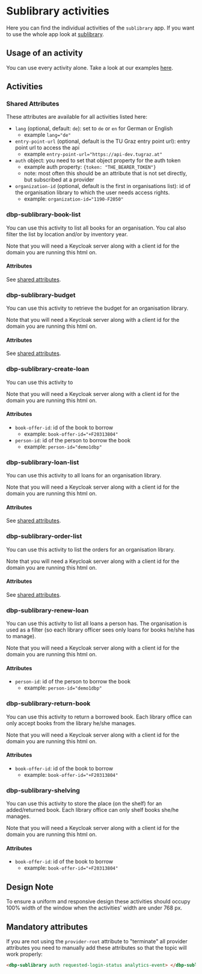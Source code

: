 # Sublibrary activities

Here you can find the individual activities of the `sublibrary` app. If you want to use the whole app look at [sublibrary](https://github.com/digital-blueprint/sublibrary-app).

## Usage of an activity

You can use every activity alone. Take a look at our examples [here](https://github.com/digital-blueprint/sublibrary-app/tree/main/examples).

## Activities

### Shared Attributes

These attributes are available for all activities listed here:

- `lang` (optional, default: `de`): set to `de` or `en` for German or English
    - example `lang="de"`
- `entry-point-url` (optional, default is the TU Graz entry point url): entry point url to access the api
    - example `entry-point-url="https://api-dev.tugraz.at"`
- `auth` object: you need to set that object property for the auth token
    - example auth property: `{token: "THE_BEARER_TOKEN"}`
    - note: most often this should be an attribute that is not set directly, but subscribed at a provider
- `organization-id` (optional, default is the first in organisations list): id of the organisation library to which the user needs access rights.
    - example: `organization-id="1190-F2050"`

### dbp-sublibrary-book-list

You can use this activity to list all books for an organisation. You cal also filter
the list by location and/or by inventory year.

Note that you will need a Keycloak server along with a client id for the domain you are running this html on.

#### Attributes

See [shared attributes](#shared-attributes).

### dbp-sublibrary-budget

You can use this activity to retrieve the budget for an organisation library.

Note that you will need a Keycloak server along with a client id for the domain you are running this html on.

#### Attributes

See [shared attributes](#shared-attributes).

### dbp-sublibrary-create-loan

You can use this activity to

Note that you will need a Keycloak server along with a client id for the domain you are running this html on.

#### Attributes

- `book-offer-id`: id of the book to borrow
    - example: `book-offer-id="+F20313804"`
- `person-id`: id of the person to borrow the book
    - example: `person-id="demo1dbp"`

### dbp-sublibrary-loan-list

You can use this activity to all loans for an organisation library.

Note that you will need a Keycloak server along with a client id for the domain you are running this html on.

#### Attributes

See [shared attributes](#shared-attributes).

### dbp-sublibrary-order-list

You can use this activity to list the orders for an organisation library.

Note that you will need a Keycloak server along with a client id for the domain you are running this html on.

#### Attributes

See [shared attributes](#shared-attributes).

### dbp-sublibrary-renew-loan

You can use this activity to list all loans a person has. The organisation is used as a filter (so each library officer
sees only loans for books he/she has to manage).

Note that you will need a Keycloak server along with a client id for the domain you are running this html on.

#### Attributes

- `person-id`: id of the person to borrow the book
    - example: `person-id="demo1dbp"`

### dbp-sublibrary-return-book

You can use this activity to return a borrowed book. Each library office can only accept books from the library he/she
manages.

Note that you will need a Keycloak server along with a client id for the domain you are running this html on.

#### Attributes

- `book-offer-id`: id of the book to borrow
    - example: `book-offer-id="+F20313804"`

### dbp-sublibrary-shelving

You can use this activity to store the place (on the shelf) for an added/returned book. Each library office can only
shelf books she/he manages.

Note that you will need a Keycloak server along with a client id for the domain you are running this html on.

#### Attributes

- `book-offer-id`: id of the book to borrow
    - example: `book-offer-id="+F20313804"`

## Design Note

To ensure a uniform and responsive design these activities should occupy 100% width of the window when the activities' width are under 768 px.

## Mandatory attributes

If you are not using the `provider-root` attribute to "terminate" all provider attributes
you need to manually add these attributes so that the topic will work properly:

```html
<dbp-sublibrary auth requested-login-status analytics-event> </dbp-sublibrary>
```
